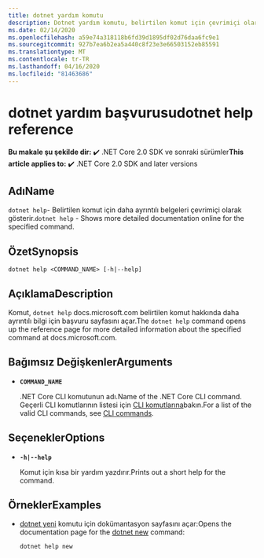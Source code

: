```yaml
---
title: dotnet yardım komutu
description: Dotnet yardım komutu, belirtilen komut için çevrimiçi olarak daha ayrıntılı belgeler gösterir.
ms.date: 02/14/2020
ms.openlocfilehash: a59e74a318118b6fd39d1895df02d76daa6fc9e1
ms.sourcegitcommit: 927b7ea6b2ea5a440c8f23e3e66503152eb85591
ms.translationtype: MT
ms.contentlocale: tr-TR
ms.lasthandoff: 04/16/2020
ms.locfileid: "81463686"
---
```

# <a name="dotnet-help-reference"></a><span data-ttu-id="ae4e2-103">dotnet yardım başvurusu</span><span class="sxs-lookup"><span data-stu-id="ae4e2-103">dotnet help reference</span></span>

<span data-ttu-id="ae4e2-104">**Bu makale şu şekilde dir:** ✔️ .NET Core 2.0 SDK ve sonraki sürümler</span><span class="sxs-lookup"><span data-stu-id="ae4e2-104">**This article applies to:** ✔️ .NET Core 2.0 SDK and later versions</span></span>

## <a name="name"></a><span data-ttu-id="ae4e2-105">Adı</span><span class="sxs-lookup"><span data-stu-id="ae4e2-105">Name</span></span>

<span data-ttu-id="ae4e2-106">`dotnet help`- Belirtilen komut için daha ayrıntılı belgeleri çevrimiçi olarak gösterir.</span><span class="sxs-lookup"><span data-stu-id="ae4e2-106">`dotnet help` - Shows more detailed documentation online for the specified command.</span></span>

## <a name="synopsis"></a><span data-ttu-id="ae4e2-107">Özet</span><span class="sxs-lookup"><span data-stu-id="ae4e2-107">Synopsis</span></span>

```dotnetcli
dotnet help <COMMAND_NAME> [-h|--help]
```

## <a name="description"></a><span data-ttu-id="ae4e2-108">Açıklama</span><span class="sxs-lookup"><span data-stu-id="ae4e2-108">Description</span></span>

<span data-ttu-id="ae4e2-109">Komut, `dotnet help` docs.microsoft.com belirtilen komut hakkında daha ayrıntılı bilgi için başvuru sayfasını açar.</span><span class="sxs-lookup"><span data-stu-id="ae4e2-109">The `dotnet help` command opens up the reference page for more detailed information about the specified command at docs.microsoft.com.</span></span>

## <a name="arguments"></a><span data-ttu-id="ae4e2-110">Bağımsız Değişkenler</span><span class="sxs-lookup"><span data-stu-id="ae4e2-110">Arguments</span></span>

- **`COMMAND_NAME`**

  <span data-ttu-id="ae4e2-111">.NET Core CLI komutunun adı.</span><span class="sxs-lookup"><span data-stu-id="ae4e2-111">Name of the .NET Core CLI command.</span></span> <span data-ttu-id="ae4e2-112">Geçerli CLI komutlarının listesi için [CLI komutlarına](index.md#cli-commands)bakın.</span><span class="sxs-lookup"><span data-stu-id="ae4e2-112">For a list of the valid CLI commands, see [CLI commands](index.md#cli-commands).</span></span>

## <a name="options"></a><span data-ttu-id="ae4e2-113">Seçenekler</span><span class="sxs-lookup"><span data-stu-id="ae4e2-113">Options</span></span>

- **`-h|--help`**

  <span data-ttu-id="ae4e2-114">Komut için kısa bir yardım yazdırır.</span><span class="sxs-lookup"><span data-stu-id="ae4e2-114">Prints out a short help for the command.</span></span>

## <a name="examples"></a><span data-ttu-id="ae4e2-115">Örnekler</span><span class="sxs-lookup"><span data-stu-id="ae4e2-115">Examples</span></span>

- <span data-ttu-id="ae4e2-116">[dotnet yeni](dotnet-new.md) komutu için dokümantasyon sayfasını açar:</span><span class="sxs-lookup"><span data-stu-id="ae4e2-116">Opens the documentation page for the [dotnet new](dotnet-new.md) command:</span></span>

  ```dotnetcli
  dotnet help new
  ```
